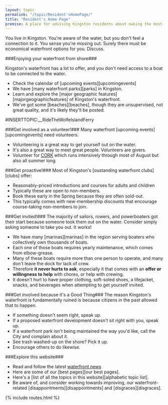 ```yaml
---
layout: topic
permalink: "/topic/Resident'sHomePage/"
title: "Resident's Home Page"
premise: A place for advising Kingston residents about making the most of Kingston's waterfront
---
```


You live in Kingston.  You're aware of the water, but you don't feel a connection to it.  You sense you're missing out.
Surely there must be economical waterfront options for you. Discuss.

###Enjoying your waterfront from shore###

Kingston's waterfront has a lot to offer, and you don't need access to a boat to be connected to the water.

*  Check the calendar of [upcoming events][upcomingevents]
*  We have [many waterfront parks][parks] in Kingston.
*  Learn and explore the [major geographic features][majorgeographicfeatures] of Kingston's waterfront.
*  We've got some [beaches][beaches], though they are unsupervised, not great quality, and it's likely they'll be posted.

#INSERTTOPIC:__RideTheWolfeIslandFerry

###Get involved as a volunteer!###
Many waterfront [upcoming events][upcomingevents] need volunteers.

*  Volunteering is a great way to get yourself out on the water.
*  It's also a great way to meet great people.  Volunteers are givers.
*  Volunteer for [CORK](http://cork.org/volunteer.html) which runs intensively through most of August but also all summer long.


###Get proactive!###
Most of Kingston's [oustanding waterfront clubs][clubs] offer:

*  Reasonably-priced introductions and courses for adults and children
*  Typically these are open to non-members.
*  Book these early in the Spring because they are often sold-out.
*  This typically comes with new-membership discounts that encourage course-taking non-members to join.


###Get invited!###
The majority of sailors, rowers, and powerboaters got their start because someone took them out on the water.  Consider simply asking someone to take you out.  It works!

*  We have many [marinas][marinas] in the region serving boaters who collectively own thousands of boats.
*  Each one of those boats requires yearly maintenance, which comes from elbow-grease.
*  Many of these boats require more than one person to operate, and many don't leave the dock for lack of crew.
*  Therefore **it never hurts to ask**, especially it that comes with an **offer or willingness to help** with chores, or help with crewing.
*  It doesn't hurt to have proper clothing, soft-soled shoes, a lifejacket, snacks, and beverages when attempting to get yourself invited.


###Get involved because it's a Good Thing###
The reason Kingston's waterfront is fundamentally ruined is because citizens in the past allowed that to happen.

*  If something doesn't seem right, speak up.
*  If a proposed waterfront development doesn't sit right with you, speak up.
*  If a waterfront park isn't being maintained the way you'd like, call the City and complain about it.
*  See trash washed-up on the shore?  Pick it up.
*  Encourage others to do likewise.


###Explore this website###

*  Read and follow the latest [waterfront news](http://k7waterfront.org/K7WaterfrontRSS.html)
*  Here are some of our [best pages][our best pages].
*  Here's a [list of all the topics in this website][alphabetic topic list].
*  Be aware of, and consider working towards improving, our waterfront-related [disappointments][disappointments] and [disgraces][disgraces].


{% include routes.html %}
